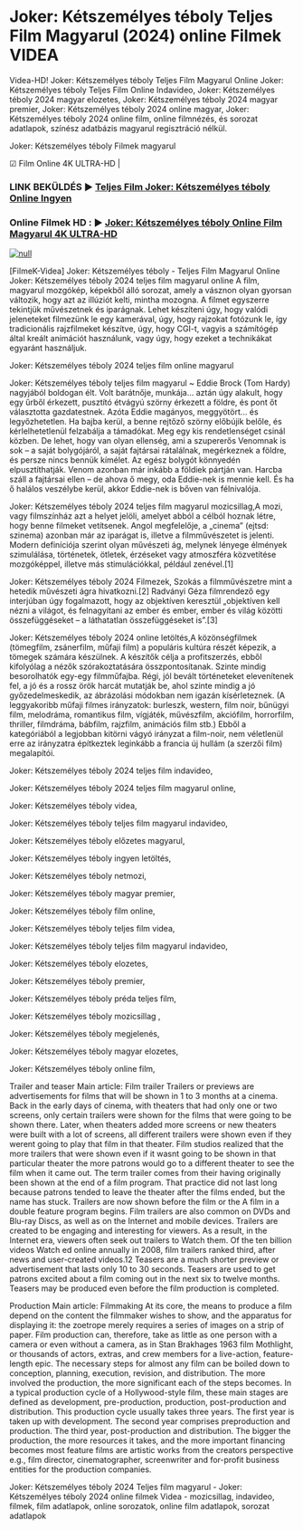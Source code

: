# Joker: Kétszemélyes téboly Teljes Film Magyarul (2024) online Filmek VIDEA




Videa-HD! Joker: Kétszemélyes téboly Teljes Film Magyarul Online Joker: Kétszemélyes téboly Teljes Film Online Indavideo, Joker: Kétszemélyes téboly 2024 magyar elozetes, Joker: Kétszemélyes téboly 2024 magyar premier, Joker: Kétszemélyes téboly 2024 online magyar, Joker: Kétszemélyes téboly 2024 online film, online filmnézés, és sorozat adatlapok, színész adatbázis magyarul regisztráció nélkül.

Joker: Kétszemélyes téboly Filmek magyarul

☑ Film Online 4K ULTRA-HD |

### LINK BEKÜLDÉS ▶️ [Teljes Film Joker: Kétszemélyes téboly Online Ingyen](https://t.co/06tNGEtHV4)

### Online Filmek HD : ▶️ [Joker: Kétszemélyes téboly Online Film Magyarul 4K ULTRA-HD](https://t.co/06tNGEtHV4)

[![null](https://static.wixstatic.com/media/855a25_043b5abeb4ae4d35ac003198e7fe56ed~mv2.gif)](https://t.co/06tNGEtHV4)

[FilmeK-Videa] Joker: Kétszemélyes téboly - Teljes Film Magyarul Online
Joker: Kétszemélyes téboly 2024 teljes film magyarul online A film, magyarul mozgókép, képekből álló sorozat, amely a vásznon olyan gyorsan változik, hogy azt az illúziót kelti, mintha mozogna. A filmet egyszerre tekintjük művészetnek és iparágnak. Lehet készíteni úgy, hogy valódi jeleneteket filmezünk le egy kamerával, úgy, hogy rajzokat fotózunk le, így tradicionális rajzfilmeket készítve, úgy, hogy CGI-t, vagyis a számítógép által kreált animációt használunk, vagy úgy, hogy ezeket a technikákat egyaránt használjuk.

Joker: Kétszemélyes téboly 2024 teljes film online magyarul

Joker: Kétszemélyes téboly teljes film magyarul ~ Eddie Brock (Tom Hardy) nagyjából boldogan élt. Volt barátnője, munkája… aztán úgy alakult, hogy egy űrből érkezett, pusztító étvágyú szörny érkezett a földre, és pont őt választotta gazdatestnek. Azóta Eddie magányos, meggyötört… és legyőzhetetlen. Ha bajba kerül, a benne rejtőző szörny előbújik belőle, és kérlelhetetlenül felzabálja a támadókat. Meg egy kis rendetlenséget csinál közben. De lehet, hogy van olyan ellenség, ami a szupererős Venomnak is sok – a saját bolygójáról, a saját fajtársai rátalálnak, megérkeznek a földre, és persze nincs bennük kímélet. Az egész bolygót könnyedén elpusztíthatják. Venom azonban már inkább a földiek pártján van. Harcba száll a fajtársai ellen – de ahova ő megy, oda Eddie-nek is mennie kell. És ha ő halálos veszélybe kerül, akkor Eddie-nek is bőven van félnivalója.

Joker: Kétszemélyes téboly 2024 teljes film magyarul mozicsillag,A mozi, vagy filmszínház azt a helyet jelöli, amelyet abból a célból hoznak létre, hogy benne filmeket vetítsenek. Angol megfelelője, a „cinema” (ejtsd: szinema) azonban már az iparágat is, illetve a filmművészetet is jelenti. Modern definíciója szerint olyan művészeti ág, melynek lényege élmények szimulálása, történetek, ötletek, érzéseket vagy atmoszféra közvetítése mozgóképpel, illetve más stimulációkkal, például zenével.[1]

Joker: Kétszemélyes téboly 2024 Filmezek, Szokás a filmművészetre mint a hetedik művészeti ágra hivatkozni.[2] Radványi Géza filmrendező egy interjúban úgy fogalmazott, hogy az objektíven keresztül „objektíven kell nézni a világot, és felnagyítani az ember és ember, ember és világ közötti összefüggéseket – a láthatatlan összefüggéseket is”.[3]

Joker: Kétszemélyes téboly 2024 online letöltés,A közönségfilmek (tömegfilm, zsánerfilm, műfaji film) a populáris kultúra részét képezik, a tömegek számára készülnek. A készítők célja a profitszerzés, ebből kifolyólag a nézők szórakoztatására összpontosítanak. Szinte mindig besorolhatók egy-egy filmműfajba. Régi, jól bevált történeteket elevenítenek fel, a jó és a rossz örök harcát mutatják be, ahol szinte mindig a jó győzedelmeskedik, az ábrázolási módokban nem igazán kísérleteznek. (A leggyakoribb műfaji filmes irányzatok: burleszk, western, film noir, bűnügyi film, melodráma, romantikus film, vígjáték, művészfilm, akciófilm, horrorfilm, thriller, filmdráma, bábfilm, rajzfilm, animációs film stb.) Ebből a kategóriából a legjobban kitörni vágyó irányzat a film-noir, nem véletlenül erre az irányzatra építkeztek leginkább a francia új hullám (a szerzői film) megalapítói.

Joker: Kétszemélyes téboly 2024 teljes film indavideo,

Joker: Kétszemélyes téboly 2024 teljes film magyarul online,

Joker: Kétszemélyes téboly videa,

Joker: Kétszemélyes téboly teljes film magyarul indavideo,

Joker: Kétszemélyes téboly előzetes magyarul,

Joker: Kétszemélyes téboly ingyen letöltés,

Joker: Kétszemélyes téboly netmozi,

Joker: Kétszemélyes téboly magyar premier,

Joker: Kétszemélyes téboly film online,

Joker: Kétszemélyes téboly teljes film videa,

Joker: Kétszemélyes téboly teljes film magyarul indavideo,

Joker: Kétszemélyes téboly elozetes,

Joker: Kétszemélyes téboly premier,

Joker: Kétszemélyes téboly préda teljes film,

Joker: Kétszemélyes téboly mozicsillag ,

Joker: Kétszemélyes téboly megjelenés,

Joker: Kétszemélyes téboly magyar elozetes,

Joker: Kétszemélyes téboly online film,

Trailer and teaser Main article: Film trailer Trailers or previews are advertisements for films that will be shown in 1 to 3 months at a cinema. Back in the early days of cinema, with theaters that had only one or two screens, only certain trailers were shown for the films that were going to be shown there. Later, when theaters added more screens or new theaters were built with a lot of screens, all different trailers were shown even if they werent going to play that film in that theater. Film studios realized that the more trailers that were shown even if it wasnt going to be shown in that particular theater the more patrons would go to a different theater to see the film when it came out. The term trailer comes from their having originally been shown at the end of a film program. That practice did not last long because patrons tended to leave the theater after the films ended, but the name has stuck. Trailers are now shown before the film or the A film in a double feature program begins. Film trailers are also common on DVDs and Blu-ray Discs, as well as on the Internet and mobile devices. Trailers are created to be engaging and interesting for viewers. As a result, in the Internet era, viewers often seek out trailers to Watch them. Of the ten billion videos Watch ed online annually in 2008, film trailers ranked third, after news and user-created videos.12 Teasers are a much shorter preview or advertisement that lasts only 10 to 30 seconds. Teasers are used to get patrons excited about a film coming out in the next six to twelve months. Teasers may be produced even before the film production is completed.

Production Main article: Filmmaking At its core, the means to produce a film depend on the content the filmmaker wishes to show, and the apparatus for displaying it: the zoetrope merely requires a series of images on a strip of paper. Film production can, therefore, take as little as one person with a camera or even without a camera, as in Stan Brakhages 1963 film Mothlight, or thousands of actors, extras, and crew members for a live-action, feature-length epic. The necessary steps for almost any film can be boiled down to conception, planning, execution, revision, and distribution. The more involved the production, the more significant each of the steps becomes. In a typical production cycle of a Hollywood-style film, these main stages are defined as development, pre-production, production, post-production and distribution. This production cycle usually takes three years. The first year is taken up with development. The second year comprises preproduction and production. The third year, post-production and distribution. The bigger the production, the more resources it takes, and the more important financing becomes most feature films are artistic works from the creators perspective e.g., film director, cinematographer, screenwriter and for-profit business entities for the production companies.

Joker: Kétszemélyes téboly 2024 Teljes film magyarul - Joker: Kétszemélyes téboly 2024 online filmek Videa - mozicsillag, indavideo, filmek, film adatlapok, online sorozatok, online film adatlapok, sorozat adatlapok
